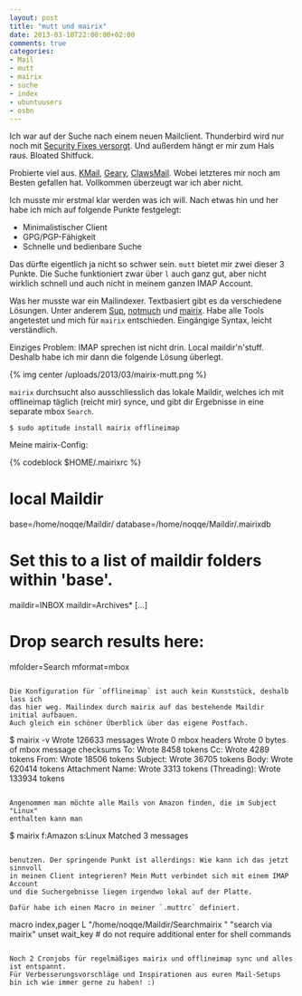 ```yaml
---
layout: post
title: "mutt und mairix"
date: 2013-03-18T22:00:00+02:00
comments: true
categories:
- Mail
- mutt
- mairix
- suche
- index
- ubuntuusers
- osbn
---
```


Ich war auf der Suche nach einem neuen Mailclient. Thunderbird
wird nur noch mit [Security Fixes versorgt](http://www.golem.de/news/e-mail-client-mozilla-will-thunderbird-nicht-mehr-weiterentwickeln-1207-93038.html).
Und außerdem hängt er mir zum Hals raus. Bloated Shitfuck.

Probierte viel aus. [KMail](http://userbase.kde.org/KMail), [Geary](http://yorba.org/geary/),
[ClawsMail](http://www.claws-mail.org/). Wobei letzteres mir noch am Besten
gefallen hat. Vollkommen überzeugt war ich aber nicht.

Ich musste mir erstmal klar werden was ich will. Nach etwas hin und her habe ich
mich auf folgende Punkte festgelegt:

* Minimalistischer Client
* GPG/PGP-Fähigkeit
* Schnelle und bedienbare Suche

Das dürfte eigentlich ja nicht so schwer sein. `mutt` bietet mir zwei dieser 3
Punkte. Die Suche funktioniert zwar über `l` auch ganz gut, aber nicht wirklich
schnell und auch nicht in meinem ganzen IMAP Account.

Was her musste war ein Mailindexer. Textbasiert gibt es da verschiedene Lösungen. Unter
anderem [Sup](http://sup.rubyforge.org/), [notmuch](http://notmuchmail.org/) und [mairix](http://www.rpcurnow.force9.co.uk/mairix/).
Habe alle Tools angetestet und mich für `mairix` entschieden. Eingängige Syntax,
leicht verständlich.

Einziges Problem: IMAP sprechen ist nicht drin. Local maildir'n'stuff. Deshalb
habe ich mir dann die folgende Lösung überlegt.

{% img center /uploads/2013/03/mairix-mutt.png %}

`mairix` durchsucht also ausschliesslich das lokale Maildir, welches ich mit
offlineimap täglich (reicht mir) synce, und gibt dir Ergebnisse in eine
separate mbox `Search`.

```
$ sudo aptitude install mairix offlineimap
```

Meine mairix-Config:

{% codeblock $HOME/.mairixrc %}
# local Maildir
base=/home/noqqe/Maildir/
database=/home/noqqe/Maildir/.mairixdb

# Set this to a list of maildir folders within 'base'.
maildir=INBOX
maildir=Archives*
[...]

# Drop search results here:
mfolder=Search
mformat=mbox
```

Die Konfiguration für `offlineimap` ist auch kein Kunststück, deshalb lass ich
das hier weg. Mailindex durch mairix auf das bestehende Maildir initial aufbauen.
Auch gleich ein schöner Überblick über das eigene Postfach.

```
$ mairix -v
Wrote 126633 messages
Wrote 0 mbox headers
Wrote 0 bytes of mbox message checksums
To: Wrote 8458 tokens
Cc: Wrote 4289 tokens
From: Wrote 18506 tokens
Subject: Wrote 36705 tokens
Body: Wrote 620414 tokens
Attachment Name: Wrote 3313 tokens
(Threading): Wrote 133934 tokens
```

Angenommen man möchte alle Mails von Amazon finden, die im Subject "Linux"
enthalten kann man

```
$ mairix f:Amazon s:Linux
Matched 3 messages
```

benutzen. Der springende Punkt ist allerdings: Wie kann ich das jetzt sinnvoll
in meinen Client integrieren? Mein Mutt verbindet sich mit einem IMAP Account
und die Suchergebnisse liegen irgendwo lokal auf der Platte.

Dafür habe ich einen Macro in meiner `.muttrc` definiert.

```
macro index,pager L "<change-folder-readonly>/home/noqqe/Maildir/Search<enter><shell-escape>mairix " "search via mairix"
unset wait_key # do not require additional enter for shell commands
```

Noch 2 Cronjobs für regelmäßiges mairix und offlineimap sync und alles ist entspannt.
Für Verbesserungsvorschläge und Inspirationen aus euren Mail-Setups bin ich wie immer gerne zu haben! :)

